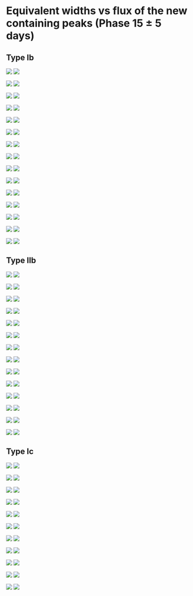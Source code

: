 # Equivalent widths vs flux of the new containing peaks (Phase 15 $\pm$ 5 days)


## Type Ib


![](https://github.com/umerudel/SESNspectraPCA/blob/master/EW/sn1983N_p.png?raw=true)
![](https://github.com/umerudel/SESNspectraPCA/blob/master/EW/sn1983N_ew.png?raw=true)

![](https://github.com/umerudel/SESNspectraPCA/blob/master/EW/sn1990I_p.png?raw=true)
![](https://github.com/umerudel/SESNspectraPCA/blob/master/EW/sn1990I_ew.png?raw=true)

![](https://github.com/umerudel/SESNspectraPCA/blob/master/EW/sn1990U_p.png?raw=true)
![](https://github.com/umerudel/SESNspectraPCA/blob/master/EW/sn1990U_ew.png?raw=true)

![](https://github.com/umerudel/SESNspectraPCA/blob/master/EW/sn1998dt_p.png?raw=true)
![](https://github.com/umerudel/SESNspectraPCA/blob/master/EW/sn1998dt_ew.png?raw=true)

![](https://github.com/umerudel/SESNspectraPCA/blob/master/EW/sn1999dn_p.png?raw=true)
![](https://github.com/umerudel/SESNspectraPCA/blob/master/EW/sn1999dn_ew.png?raw=true)

![](https://github.com/umerudel/SESNspectraPCA/blob/master/EW/sn2004dk_p.png?raw=true)
![](https://github.com/umerudel/SESNspectraPCA/blob/master/EW/sn2004dk_ew.png?raw=true)

![](https://github.com/umerudel/SESNspectraPCA/blob/master/EW/sn2004gq_p.png?raw=true)
![](https://github.com/umerudel/SESNspectraPCA/blob/master/EW/sn2004gq_ew.png?raw=true)

![](https://github.com/umerudel/SESNspectraPCA/blob/master/EW/sn2004gv_p.png?raw=true)
![](https://github.com/umerudel/SESNspectraPCA/blob/master/EW/sn2004gv_ew.png?raw=true)

![](https://github.com/umerudel/SESNspectraPCA/blob/master/EW/sn2005hg_p.png?raw=true)
![](https://github.com/umerudel/SESNspectraPCA/blob/master/EW/sn2005hg_ew.png?raw=true)

![](https://github.com/umerudel/SESNspectraPCA/blob/master/EW/sn2006ep_p.png?raw=true)
![](https://github.com/umerudel/SESNspectraPCA/blob/master/EW/sn2006ep_ew.png?raw=true)

![](https://github.com/umerudel/SESNspectraPCA/blob/master/EW/sn2007C_p.png?raw=true)
![](https://github.com/umerudel/SESNspectraPCA/blob/master/EW/sn2007C_ew.png?raw=true)

![](https://github.com/umerudel/SESNspectraPCA/blob/master/EW/sn2007Y_p.png?raw=true)
![](https://github.com/umerudel/SESNspectraPCA/blob/master/EW/sn2007Y_ew.png?raw=true)

![](https://github.com/umerudel/SESNspectraPCA/blob/master/EW/sn2008D_p.png?raw=true)
![](https://github.com/umerudel/SESNspectraPCA/blob/master/EW/sn2008D_ew.png?raw=true)

![](https://github.com/umerudel/SESNspectraPCA/blob/master/EW/sn2009iz_p.png?raw=true)
![](https://github.com/umerudel/SESNspectraPCA/blob/master/EW/sn2009iz_ew.png?raw=true)

![](https://github.com/umerudel/SESNspectraPCA/blob/master/EW/sn2009jf_p.png?raw=true)
![](https://github.com/umerudel/SESNspectraPCA/blob/master/EW/sn2009jf_ew.png?raw=true)


## Type IIb

![](https://github.com/umerudel/SESNspectraPCA/blob/master/EW/sn2013df_p.png?raw=true)
![](https://github.com/umerudel/SESNspectraPCA/blob/master/EW/sn2013df_ew.png?raw=true)

![](https://github.com/umerudel/SESNspectraPCA/blob/master/EW/sn2016gkg_p.png?raw=true)
![](https://github.com/umerudel/SESNspectraPCA/blob/master/EW/sn2016gkg_ew.png?raw=true)

![](https://github.com/umerudel/SESNspectraPCA/blob/master/EW/10as_p.png?raw=true)
![](https://github.com/umerudel/SESNspectraPCA/blob/master/EW/10as_ew.png?raw=true)

![](https://github.com/umerudel/SESNspectraPCA/blob/master/EW/sn1993J_p.png?raw=true)
![](https://github.com/umerudel/SESNspectraPCA/blob/master/EW/sn1993J_ew.png?raw=true)

![](https://github.com/umerudel/SESNspectraPCA/blob/master/EW/sn2000H_p.png?raw=true)
![](https://github.com/umerudel/SESNspectraPCA/blob/master/EW/sn2000H_ew.png?raw=true)

![](https://github.com/umerudel/SESNspectraPCA/blob/master/EW/sn2003bg_p.png?raw=true)
![](https://github.com/umerudel/SESNspectraPCA/blob/master/EW/sn2003bg_ew.png?raw=true)

![](https://github.com/umerudel/SESNspectraPCA/blob/master/EW/sn2006el_p.png?raw=true)
![](https://github.com/umerudel/SESNspectraPCA/blob/master/EW/sn2006el_ew.png?raw=true)

![](https://github.com/umerudel/SESNspectraPCA/blob/master/EW/sn2006T_p.png?raw=true)
![](https://github.com/umerudel/SESNspectraPCA/blob/master/EW/sn2006T_ew.png?raw=true)

![](https://github.com/umerudel/SESNspectraPCA/blob/master/EW/sn2008ax_p.png?raw=true)
![](https://github.com/umerudel/SESNspectraPCA/blob/master/EW/sn2008ax_ew.png?raw=true)

![](https://github.com/umerudel/SESNspectraPCA/blob/master/EW/sn2008bo_p.png?raw=true)
![](https://github.com/umerudel/SESNspectraPCA/blob/master/EW/sn2008bo_ew.png?raw=true)

![](https://github.com/umerudel/SESNspectraPCA/blob/master/EW/sn2009mg_p.png?raw=true)
![](https://github.com/umerudel/SESNspectraPCA/blob/master/EW/sn2009mg_ew.png?raw=true)

![](https://github.com/umerudel/SESNspectraPCA/blob/master/EW/sn2011dh_p.png?raw=true)
![](https://github.com/umerudel/SESNspectraPCA/blob/master/EW/sn2011dh_ew.png?raw=true)

![](https://github.com/umerudel/SESNspectraPCA/blob/master/EW/sn2011ei_p.png?raw=true)
![](https://github.com/umerudel/SESNspectraPCA/blob/master/EW/sn2011ei_ew.png?raw=true)

![](https://github.com/umerudel/SESNspectraPCA/blob/master/EW/sn2011fu_p.png?raw=true)
![](https://github.com/umerudel/SESNspectraPCA/blob/master/EW/sn2011fu_ew.png?raw=true)


## Type Ic

![](https://github.com/umerudel/SESNspectraPCA/blob/master/EW/LSQ14efd_p.png?raw=true)
![](https://github.com/umerudel/SESNspectraPCA/blob/master/EW/LSQ14efd_ew.png?raw=true)

![](https://github.com/umerudel/SESNspectraPCA/blob/master/EW/13ge_p.png?raw=true)
![](https://github.com/umerudel/SESNspectraPCA/blob/master/EW/13ge_ew.png?raw=true)

![](https://github.com/umerudel/SESNspectraPCA/blob/master/EW/15dtg_p.png?raw=true)
![](https://github.com/umerudel/SESNspectraPCA/blob/master/EW/15dtg_ew.png?raw=true)

![](https://github.com/umerudel/SESNspectraPCA/blob/master/EW/17ein_p.png?raw=true)
![](https://github.com/umerudel/SESNspectraPCA/blob/master/EW/17ein_ew.png?raw=true)

![](https://github.com/umerudel/SESNspectraPCA/blob/master/EW/sn1994I_p.png?raw=true)
![](https://github.com/umerudel/SESNspectraPCA/blob/master/EW/sn1994I_ew.png?raw=true)

![](https://github.com/umerudel/SESNspectraPCA/blob/master/EW/sn2004aw_p.png?raw=true)
![](https://github.com/umerudel/SESNspectraPCA/blob/master/EW/sn2004aw_ew.png?raw=true)

![](https://github.com/umerudel/SESNspectraPCA/blob/master/EW/sn2004ge_p.png?raw=true)
![](https://github.com/umerudel/SESNspectraPCA/blob/master/EW/sn2004ge_ew.png?raw=true)

![](https://github.com/umerudel/SESNspectraPCA/blob/master/EW/sn2004gt_p.png?raw=true)
![](https://github.com/umerudel/SESNspectraPCA/blob/master/EW/sn2004gt_ew.png?raw=true)

![](https://github.com/umerudel/SESNspectraPCA/blob/master/EW/sn2005az_p.png?raw=true)
![](https://github.com/umerudel/SESNspectraPCA/blob/master/EW/sn2005az_ew.png?raw=true)

![](https://github.com/umerudel/SESNspectraPCA/blob/master/EW/sn2007gr_p.png?raw=true)
![](https://github.com/umerudel/SESNspectraPCA/blob/master/EW/sn2007gr_ew.png?raw=true)

![](https://github.com/umerudel/SESNspectraPCA/blob/master/EW/sn2011bm_p.png?raw=true)
![](https://github.com/umerudel/SESNspectraPCA/blob/master/EW/sn2011bm_ew.png?raw=true)
